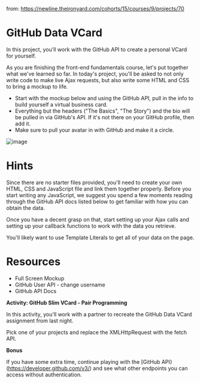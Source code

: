 from: https://newline.theironyard.com/cohorts/15/courses/9/projects/70

# GitHub Data VCard
In this project, you'll work with the GitHub API to create a personal VCard for yourself.

As you are finishing the front-end fundamentals course, let's put together what we've learned so far. In today's project, you'll be asked to not only write code to make live Ajax requests, but also write some HTML and CSS to bring a mockup to life.

* Start with the mockup below and using the GitHub API, pull in the info to build yourself a virtual business card.
* Everything but the headers ("The Basics", "The Story") and the bio will be pulled in via GitHub's API. If it's not there on your GitHub profile, then add it.
* Make sure to pull your avatar in with GitHub and make it a circle.

![image](../images/9f221821-github-portfolio.png)

# Hints  
Since there are no starter files provided, you'll need to create your own HTML, CSS and JavaScript file and link them together properly. Before you start writing any JavaScript, we suggest you spend a few moments reading through the GitHub API docs listed below to get familiar with how you can obtain the data.

Once you have a decent grasp on that, start setting up your Ajax calls and setting up your callback functions to work with the data you retrieve.

You'll likely want to use Template Literals to get all of your data on the page.

# Resources  
* Full Screen Mockup
* GitHub User API - change username
* GitHub API Docs







**Activity: GitHub Slim VCard - Pair Programming**

In this activity, you'll work with a partner to recreate the GitHub Data VCard assignment from last night.

Pick one of your projects and replace the XMLHttpRequest with the fetch API.

**Bonus**

If you have some extra time, continue playing with the [GitHub API}(https://developer.github.com/v3/) and see what other endpoints you can access without authentication.
